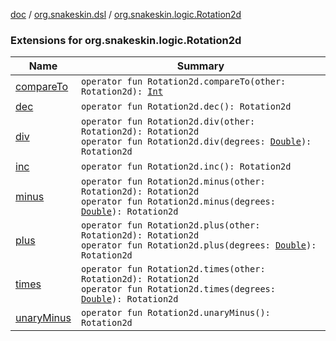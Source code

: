 [doc](../../index.md) / [org.snakeskin.dsl](../index.md) / [org.snakeskin.logic.Rotation2d](./index.md)

### Extensions for org.snakeskin.logic.Rotation2d

| Name | Summary |
|---|---|
| [compareTo](compare-to.md) | `operator fun Rotation2d.compareTo(other: Rotation2d): `[`Int`](https://kotlinlang.org/api/latest/jvm/stdlib/kotlin/-int/index.html) |
| [dec](dec.md) | `operator fun Rotation2d.dec(): Rotation2d` |
| [div](div.md) | `operator fun Rotation2d.div(other: Rotation2d): Rotation2d`<br>`operator fun Rotation2d.div(degrees: `[`Double`](https://kotlinlang.org/api/latest/jvm/stdlib/kotlin/-double/index.html)`): Rotation2d` |
| [inc](inc.md) | `operator fun Rotation2d.inc(): Rotation2d` |
| [minus](minus.md) | `operator fun Rotation2d.minus(other: Rotation2d): Rotation2d`<br>`operator fun Rotation2d.minus(degrees: `[`Double`](https://kotlinlang.org/api/latest/jvm/stdlib/kotlin/-double/index.html)`): Rotation2d` |
| [plus](plus.md) | `operator fun Rotation2d.plus(other: Rotation2d): Rotation2d`<br>`operator fun Rotation2d.plus(degrees: `[`Double`](https://kotlinlang.org/api/latest/jvm/stdlib/kotlin/-double/index.html)`): Rotation2d` |
| [times](times.md) | `operator fun Rotation2d.times(other: Rotation2d): Rotation2d`<br>`operator fun Rotation2d.times(degrees: `[`Double`](https://kotlinlang.org/api/latest/jvm/stdlib/kotlin/-double/index.html)`): Rotation2d` |
| [unaryMinus](unary-minus.md) | `operator fun Rotation2d.unaryMinus(): Rotation2d` |
